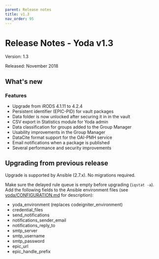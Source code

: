 ```yaml
---
parent: Release notes
title: v1.3
nav_order: 95
---
```

# Release Notes - Yoda v1.3

Version: 1.3

Released: November 2018

## What's new
### Features
- Upgrade from iRODS 4.1.11 to 4.2.4
- Persistent identifier (EPIC-PID) for vault packages
- Data folder is now unlocked after securing it in in the vault
- CSV export in Statistics module for Yoda admin
- Data classification for groups added to the Group Manager
- Usability improvements in the Group Manager
- DataCite format support for the OAI-PMH service
- Email notifications when a package is published
- Several performance and security improvements

## Upgrading from previous release
Upgrade is supported by Ansible (2.7.x). No migrations required.

Make sure the delayed rule queue is empty before upgrading (`iqstat -a`).
Add the following fields to the Ansible environment files
(see [yoda/CONFIGURATION.md](https://github.com/UtrechtUniversity/yoda/blob/release-1.4/CONFIGURATION.md) for description):
- yoda_environment (replaces codeigniter_environment)
- credential_files
- send_notifications
- notifications_sender_email
- notifications_reply_to
- smtp_server
- smtp_username
- smtp_password
- epic_url
- epic_handle_prefix
